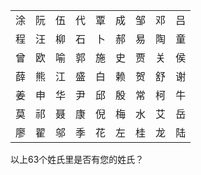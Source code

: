 |  |  |  |  |  |  |  |  |  |
| :----: | :----: | :----: | :----: | :----: | :----: | :----: | :----: | :----: |
| 涂 | 阮 | 伍 | 代 | 覃 | 成 | 邹 | 邓 | 吕 |
| 程 | 汪 | 柳 | 石 | 卜 | 郝 | 易 | 陶 | 童 |
| 曾 | 欧 | 喻 | 郭 | 施 | 史 | 贾 | 关 | 侯 |
| 薛 | 熊 | 江 | 盛 | 白 | 赖 | 贺 | 舒 | 谢 |
| 姜 | 申 | 华 | 尹 | 邱 | 殷 | 常 | 柯 | 牛 |
| 莫 | 祁 | 聂 | 康 | 倪 | 梅 | 水 | 艾 | 岳 |
| 廖 | 翟 | 邬 | 季 | 花 | 左 | 桂 | 龙 | 陆 |

以上63个姓氏里是否有您的姓氏？